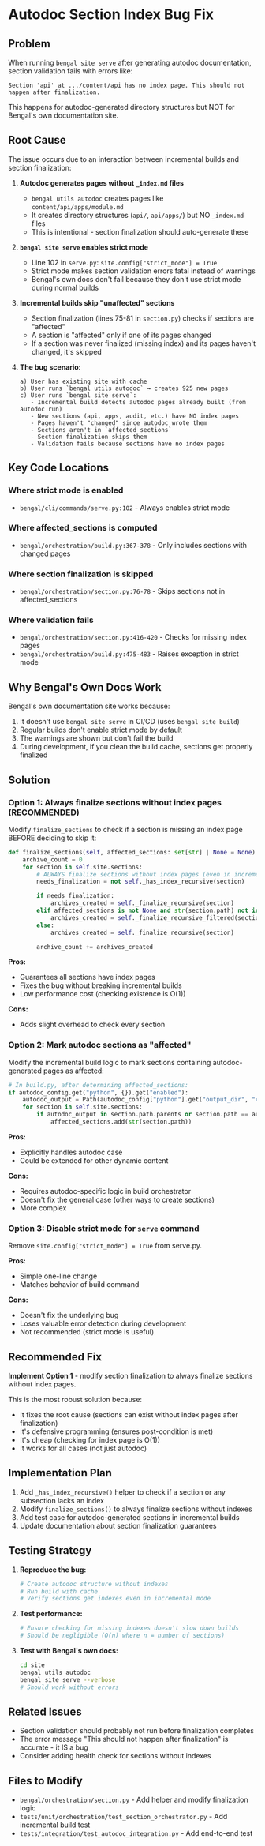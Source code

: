 # Autodoc Section Index Bug Fix

## Problem

When running `bengal site serve` after generating autodoc documentation, section validation fails with errors like:

```
Section 'api' at .../content/api has no index page. This should not happen after finalization.
```

This happens for autodoc-generated directory structures but NOT for Bengal's own documentation site.

## Root Cause

The issue occurs due to an interaction between incremental builds and section finalization:

1. **Autodoc generates pages without `_index.md` files**
   - `bengal utils autodoc` creates pages like `content/api/apps/module.md`
   - It creates directory structures (`api/`, `api/apps/`) but NO `_index.md` files
   - This is intentional - section finalization should auto-generate these

2. **`bengal site serve` enables strict mode**
   - Line 102 in `serve.py`: `site.config["strict_mode"] = True`
   - Strict mode makes section validation errors fatal instead of warnings
   - Bengal's own docs don't fail because they don't use strict mode during normal builds

3. **Incremental builds skip "unaffected" sections**
   - Section finalization (lines 75-81 in `section.py`) checks if sections are "affected"
   - A section is "affected" only if one of its pages changed
   - If a section was never finalized (missing index) and its pages haven't changed, it's skipped

4. **The bug scenario:**
   ```
   a) User has existing site with cache
   b) User runs `bengal utils autodoc` → creates 925 new pages
   c) User runs `bengal site serve`:
      - Incremental build detects autodoc pages already built (from autodoc run)
      - New sections (api, apps, audit, etc.) have NO index pages
      - Pages haven't "changed" since autodoc wrote them
      - Sections aren't in `affected_sections`
      - Section finalization skips them
      - Validation fails because sections have no index pages
   ```

## Key Code Locations

### Where strict mode is enabled
- `bengal/cli/commands/serve.py:102` - Always enables strict mode

### Where affected_sections is computed
- `bengal/orchestration/build.py:367-378` - Only includes sections with changed pages

### Where section finalization is skipped
- `bengal/orchestration/section.py:76-78` - Skips sections not in affected_sections

### Where validation fails
- `bengal/orchestration/section.py:416-420` - Checks for missing index pages
- `bengal/orchestration/build.py:475-483` - Raises exception in strict mode

## Why Bengal's Own Docs Work

Bengal's own documentation site works because:
1. It doesn't use `bengal site serve` in CI/CD (uses `bengal site build`)  
2. Regular builds don't enable strict mode by default
3. The warnings are shown but don't fail the build
4. During development, if you clean the build cache, sections get properly finalized

## Solution

### Option 1: Always finalize sections without index pages (RECOMMENDED)

Modify `finalize_sections` to check if a section is missing an index page BEFORE deciding to skip it:

```python
def finalize_sections(self, affected_sections: set[str] | None = None) -> None:
    archive_count = 0
    for section in self.site.sections:
        # ALWAYS finalize sections without index pages (even in incremental builds)
        needs_finalization = not self._has_index_recursive(section)

        if needs_finalization:
            archives_created = self._finalize_recursive(section)
        elif affected_sections is not None and str(section.path) not in affected_sections:
            archives_created = self._finalize_recursive_filtered(section, affected_sections)
        else:
            archives_created = self._finalize_recursive(section)

        archive_count += archives_created
```

**Pros:**
- Guarantees all sections have index pages
- Fixes the bug without breaking incremental builds
- Low performance cost (checking existence is O(1))

**Cons:**
- Adds slight overhead to check every section

### Option 2: Mark autodoc sections as "affected"

Modify the incremental build logic to mark sections containing autodoc-generated pages as affected:

```python
# In build.py, after determining affected_sections:
if autodoc_config.get("python", {}).get("enabled"):
    autodoc_output = Path(autodoc_config["python"].get("output_dir", "content/api"))
    for section in self.site.sections:
        if autodoc_output in section.path.parents or section.path == autodoc_output:
            affected_sections.add(str(section.path))
```

**Pros:**
- Explicitly handles autodoc case
- Could be extended for other dynamic content

**Cons:**
- Requires autodoc-specific logic in build orchestrator
- Doesn't fix the general case (other ways to create sections)
- More complex

### Option 3: Disable strict mode for `serve` command

Remove `site.config["strict_mode"] = True` from serve.py.

**Pros:**
- Simple one-line change
- Matches behavior of build command

**Cons:**
- Doesn't fix the underlying bug
- Loses valuable error detection during development
- Not recommended (strict mode is useful)

## Recommended Fix

**Implement Option 1** - modify section finalization to always finalize sections without index pages.

This is the most robust solution because:
- It fixes the root cause (sections can exist without index pages after finalization)
- It's defensive programming (ensures post-condition is met)
- It's cheap (checking for index page is O(1))
- It works for all cases (not just autodoc)

## Implementation Plan

1. Add `_has_index_recursive()` helper to check if a section or any subsection lacks an index
2. Modify `finalize_sections()` to always finalize sections without indexes
3. Add test case for autodoc-generated sections in incremental builds
4. Update documentation about section finalization guarantees

## Testing Strategy

1. **Reproduce the bug:**
   ```python
   # Create autodoc structure without indexes
   # Run build with cache
   # Verify sections get indexes even in incremental mode
   ```

2. **Test performance:**
   ```python
   # Ensure checking for missing indexes doesn't slow down builds
   # Should be negligible (O(n) where n = number of sections)
   ```

3. **Test with Bengal's own docs:**
   ```bash
   cd site
   bengal utils autodoc
   bengal site serve --verbose
   # Should work without errors
   ```

## Related Issues

- Section validation should probably not run before finalization completes
- The error message "This should not happen after finalization" is accurate - it IS a bug
- Consider adding health check for sections without indexes

## Files to Modify

- `bengal/orchestration/section.py` - Add helper and modify finalization logic
- `tests/unit/orchestration/test_section_orchestrator.py` - Add incremental build test
- `tests/integration/test_autodoc_integration.py` - Add end-to-end test
